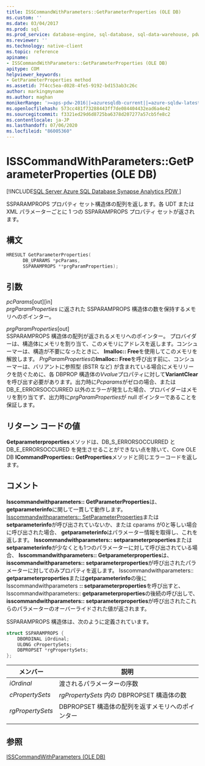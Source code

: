 ```yaml
---
title: ISSCommandWithParameters::GetParameterProperties (OLE DB)
ms.custom: ''
ms.date: 03/04/2017
ms.prod: sql
ms.prod_service: database-engine, sql-database, sql-data-warehouse, pdw
ms.reviewer: ''
ms.technology: native-client
ms.topic: reference
apiname:
- ISSCommandWithParameters::GetParameterProperties (OLE DB)
apitype: COM
helpviewer_keywords:
- GetParameterProperties method
ms.assetid: 7f4cc5ea-d028-4fe5-9192-bd153ab3c26c
author: markingmyname
ms.author: maghan
monikerRange: '>=aps-pdw-2016||=azuresqldb-current||=azure-sqldw-latest||>=sql-server-2016||=sqlallproducts-allversions||>=sql-server-linux-2017||=azuresqldb-mi-current'
ms.openlocfilehash: 573cc481f73288443ff7de084404432ead6a4e42
ms.sourcegitcommit: f3321ed29d6d8725ba6378d207277a57cb5fe8c2
ms.contentlocale: ja-JP
ms.lasthandoff: 07/06/2020
ms.locfileid: "86005360"
---
```

# <a name="isscommandwithparametersgetparameterproperties-ole-db"></a>ISSCommandWithParameters::GetParameterProperties (OLE DB)
[!INCLUDE[SQL Server Azure SQL Database Synapse Analytics PDW ](../../includes/applies-to-version/sql-asdb-asdbmi-asa-pdw.md)]

  SSPARAMPROPS プロパティ セット構造体の配列を返します。各 UDT または XML パラメーターごとに 1 つの SSPARAMPROPS プロパティ セットが返されます。  
  
## <a name="syntax"></a>構文  
  
```cpp
HRESULT GetParameterProperties(  
      DB_UPARAMS *pcParams,  
      SSPARAMPROPS **prgParamProperties);  
```  
  
## <a name="arguments"></a>引数  
 *pcParams*[out][in]  
 *prgParamProperties* に返された SSPARAMPROPS 構造体の数を保持するメモリへのポインター。  
  
 *prgParamProperties*[out]  
 SSPARAMPROPS 構造体の配列が返されるメモリへのポインター。 プロバイダーは、構造体にメモリを割り当て、このメモリにアドレスを返します。コンシューマーは、構造が不要になったときに、 **Imalloc:: Free**を使用してこのメモリを解放します。 *PrgParamProperties*の**Imalloc:: Free**を呼び出す前に、コンシューマーは、バリアントに参照型 (BSTR など) が含まれている場合にメモリリークを防ぐために、各 DBPROP 構造体の*Vvalue*プロパティに対して**VariantClear**を呼び出す必要があります。出力時に*Pcparams*がゼロの場合、または DB_E_ERRORSOCCURRED 以外のエラーが発生した場合、プロバイダーはメモリを割り当てず、出力時に*prgParamProperties*が null ポインターであることを保証します。  
  
## <a name="return-code-values"></a>リターン コードの値  
 **Getparameterproperties**メソッドは、DB_S_ERRORSOCCURRED と DB_E_ERRORSOCCURED を発生させることができない点を除いて、Core OLE DB **ICommandProperties:: GetProperties**メソッドと同じエラーコードを返します。  
  
## <a name="remarks"></a>コメント  
 **Isscommandwithparameters:: GetParameterProperties**は、 **getparameterinfo**に関して一貫して動作します。 [Isscommandwithparameters:: SetParameterProperties](../../relational-databases/native-client-ole-db-interfaces/isscommandwithparameters-setparameterproperties-ole-db.md)または**setparameterinfo**が呼び出されていないか、または cparams が0と等しい場合に呼び出された場合、 **getparameterinfo**はパラメーター情報を取得し、これを返します。 **Isscommandwithparameters:: setparameterproperties**または**setparameterinfo**が少なくとも1つのパラメーターに対して呼び出されている場合、 **Isscommandwithparameters:: Getparameterproperties**は、 **isscommandwithparameters:: setparameterproperties**が呼び出されたパラメーターに対してのみプロパティを返します。 Isscommandwithparameters:: **getparameterproperties**または**getparameterinfo**の後に Isscommandwithparameters **:: setparameterproperties**を呼び出すと、Isscommandwithparameters:: **getparameterproperties**の後続の呼び出しで、 **isscommandwithparameters:: setparameterproperties**が呼び出されたこれらのパラメーターのオーバーライドされた値が返されます。  
  
 SSPARAMPROPS 構造体は、次のように定義されています。  

```cpp
struct SSPARAMPROPS {
    DBORDINAL iOrdinal;
    ULONG cPropertySets;
    DBPROPSET *rgPropertySets;
};
```

|メンバー|説明|  
|------------|-----------------|  
|*iOrdinal*|渡されるパラメーターの序数|  
|*cPropertySets*|*rgPropertySets* 内の DBPROPSET 構造体の数|  
|*rgPropertySets*|DBPROPSET 構造体の配列を返すメモリへのポインター|  
|||

## <a name="see-also"></a>参照  
 [ISSCommandWithParameters &#40;OLE DB&#41;](../../relational-databases/native-client-ole-db-interfaces/isscommandwithparameters-ole-db.md)  
  
  
